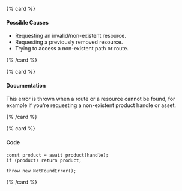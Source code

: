 {% card %}

#### Possible Causes

-   Requesting an invalid/non-existent resource.
-   Requesting a previously removed resource.
-   Trying to access a non-existent path or route.

{% /card %}

{% card %}

#### Documentation

This error is thrown when a route or a resource cannot be found, for example if you're requesting a non-existent product handle or asset.

{% /card %}

{% card %}

#### Code

```tsx
const product = await product(handle);
if (product) return product;

throw new NotFoundError();
```

{% /card %}

